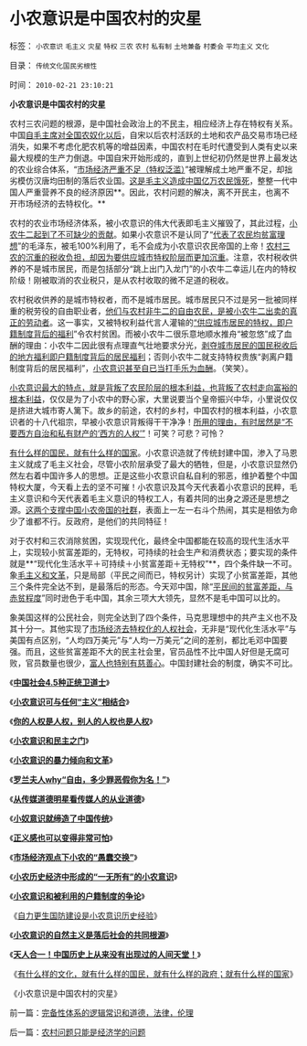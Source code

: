 # 小农意识是中国农村的灾星

标签： `小农意识` `毛主义` `灾星` `特权` `三农` `农村` `私有制` `土地兼备` `村委会` `平均主义` `文化` 

目录： `传统文化国民劣根性`

时间： `2010-02-21 23:10:21`

**小农意识是中国农村的灾星**

农村三农问题的根源，是中国社会政治上的不民主，相应经济上存在特权有关系。中国[自毛主席对全国农奴化以后](../../../2009/10/16/人为的城市化和人为毁灭工商业城市.md)，自宋以后农村活跃的土地和农产品交易市场已经消失，如果不考虑化肥农机等的增益因素，中国农村在毛时代遭受到人类有史以来最大规模的生产力倒退。中国自宋开始形成的，直到上世纪初仍然是世界上最发达的农业综合体系，“[市场经济严重不足（特权泛滥）](../../../2009/7/19/市场经济去特权化中国经济唯一的出路.md)”被理解成土地严重不足，却拙劣模仿汉唐均田制的落后农业国。[这是毛主义造成中国亿万农民饿死](../../../2009/8/2/英属孟加拉两次大饥荒和经济学家的良心.md)，整整一代中国人严重营养不良的经济原因**。因此，农村问题的解决，离不开民主，也离不开市场经济的去特权化。**

农村的农业市场经济体系，被小农意识的伟大代表即毛主义摧毁了，其此过程，[小农牛二起到了不可缺少的贡献](../../../2009/10/13/小农意识仇富牛二历史命运.md)。如果小农意识不是认同了“[代表了农民均贫富理想](../../../2009/9/7/均贫富高福利对小农意识的的强烈诱惑.md)”的毛泽东，被毛100%利用了，毛不会成为小农意识农民帝国的上帝！[农村三农的沉重的税收负担，却因为要供应城市特权阶层而更加沉重](../../../2009/9/2/反对户籍制度背后垂涎的是政策倾斜的利益输送.md)。注意，农村税收供养的不是城市居民，而是包括部分“跳上出门入龙门”的小农牛二幸运儿在内的特权阶级！刚被取消的农业税只，是从农村收取的微不足道的税收。

农村税收供养的是城市特权者，而不是城市居民。城市居民只不过是另一批被同样重的税劳役的自由职业者，[他们与农村非牛二的自由农民，是被小农牛二出卖的真正的劳动者](http://hi.baidu.com/darthchn/blog/item/99acc5d879b49ce038012f74.html)。这一事实，又被特权利益代言人灌输的[“供应城市居民的特权，即户籍制度背后的福利](../../../2010/1/29/“户籍制度改革城市化”的本质是浩劫.md)”令农村贫困。而被小农牛二很乐意地顺水推舟“被忽悠”成了血酬的理由：小农牛二因此很有点理直气壮地要求分光，[剥夺城市居民的国民税收后的地方福利即户籍制度背后的居民福利](../../../2009/6/5/社科院的户籍制度改革只不过是“均贫富”的倒退.md)；否则小农牛二就支持特权贵族“剥离户籍制度背后的居民福利”，[小农意识甚至自已当打手乐为血酬](../../../2009/9/4/暴力向无辜者转移损失是懦夫.md)。（笑笑）。

[小农意识最大的特点，就是背叛了农民阶层的根本利益，也背叛了农村走向富裕的根本利益](../../../2009/1/5/农业人口城市化原动力和户籍制度必要性.md)，仅仅是为了小农中的野心家，大里说要当个皇帝振兴中华，小里说仅仅是挤进大城市寄人篱下。故乡的前途，农村的乡村，中国农村的根本利益，小农意识者的十八代祖宗，早被小农意识背叛得干干净净！[所用的理由，有时居然是“不要西方自治和私有财产的‘西方的人权’”](../../../2009/9/1/人权的核心价值是乡土相联的生存发展权.md)！可笑？可悲？可怜？

[有什么样的国民，就有什么样的国家](../../../2009/12/31/有什么样的文化，就有什么样的国民.md)。小农意识造就了传统封建中国，渗入了马恩主义就成了毛主义社会，尽管小农阶层承受了最大的牺牲，但是，小农意识显然仍然左右着中国许多人的思想。正是这些小农意识自私自利的邪恶，维护着整个中国特权大厦，今天看上去的坚不可摧！小农意识及其今天代表着小农意识的民粹，毛主义意识和今天代表着毛主义意识的特权工人，有着共同的出身之源还是思想之源。[这两个支撑中国小农帝国的社群](../../../2009/10/25/特权卫士生产线和怪胎民主派.md)，表面上一左一右斗个热闹，其实是相依为命少了谁都不行。反政府，是他们的共同特征！

对于农村和三农消除贫困，实现现代化，最终全中国都能在较高的现代生活水平上，实现较小贫富差距的，无特权，可持续的社会生产和消费状态；要实现的条件就是**“现代化生活水平＋可持续＋小贫富差距＋无特权”**，四个条件缺一不可。象[毛主义和文革](../../../2009/7/3/看看毛主席是怎样发动文革反腐的.md)，只是局部（平民之间而已，特权另计）实现了小贫富差距，其他三个条件完全达不到，是最落后的形态。今天邓中国，除“[平民间的贫富差距，与赤贫程度](../../../2009/8/27/仇富的目的是为了均赤贫的社会公平？.md)”同时逊色于毛中国，其余三项大大领先，显然不是毛中国可以比的。

象美国这样的公民社会，则完全达到了四个条件，马克思理想中的共产主义也不及其十分一。其他实现了[市场经济去特权化的人权社会](../../../2009/7/19/市场经济去特权化中国经济唯一的出路.md)，无非是“现代化生活水平”与美国有点区别，“人均四万美元”与“人均一万美元”之间的差别，都比毛邓中国要强。而且，这些贫富差距不大的民主社会里，官员品性不比中国人好但是无腐可败，官员数量也很少，[富人也特别有慈善心](../../../2010/1/15/为什么私有制社会富人有善心.md)。中国封建社会的制度，确实不可比。

《[**中国社会4.5种正统卫道士**](../../../2009/11/11/中国社会4.5种正统卫道士.md)》

《[**小农意识可与任何“主义”相结合**](../../../2009/11/11/小农意识可与任何“主义”相结合.md)》

《[**你的人权是人权，别人的人权也是人权**](../../../2009/11/12/别人的人权也是人权.md)》

《[**小农意识和民主之门**](../../../2009/11/12/小农意识和民主之门.md)》

《[**小农意识的暴力倾向和文革**](../../../2009/11/12/小农意识的暴力倾向和文革.md)》

《[**罗兰夫人why“自由，多少罪恶假你为名！”**](http://blog.sina.com.cn/s/blog_5563a64d0100fpl2.html)》

《[**从传媒道德明星看传媒人的从业道德**](http://blog.sina.com.cn/s/blog_5563a64d0100fq0d.html)》

《[**小奴意识就缔造了中国传统**](../../../2009/11/14/小奴意识缔造了中国传统文化.md)》

《[**正义感也可以变得非常可怕**](../../../2009/11/14/正义感也可以变得非常可怕.md)》

《[**市场经济观点下小农的“愚蠢交换”**](../../../2009/11/14/市场经济观点下小农的“愚蠢交换”.md)》

《[**小农历史经济中形成的“一无所有”的小农意识**](../../../2009/11/14/小农历史经济中形成的“一无所有”的小农意识.md)》

《[**小农意识和被利用的户籍制度的争论**](../../../2009/11/15/小农意识和被利用的户籍制度的争论.md)》

《[自力更生国防建设是小农意识历史经验](../../../2009/12/25/自力更生国防建设是小农意识历史经验.md)》

《[**小农意识的自然主义是落后社会的共同根源**](../../../2009/12/31/小农意识的“自然主义”是落后的共同根源.md)》

《[**天人合一！中国历史上从来没有出现过的人间天堂！**](../../../2009/12/31/天人合一！中国历史上从来没有出现过的人间天堂！.md)》

《[有什么样的文化，就有什么样的国民，就有什么样的政府；就有什么样的国家](../../../2009/12/31/有什么样的文化，就有什么样的国民.md)》

《小农意识是中国农村的灾星》



前一篇：[完备性体系的逻辑常识和道德，法律，伦理](../../../2010/2/21/完备性体系的逻辑常识和道德，法律，伦理.md)

后一篇：[农村问题只能是经济学的问题](../../../2010/2/21/农村问题只能是经济学的问题.md)